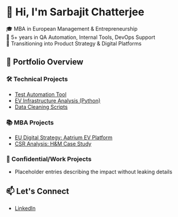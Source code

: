 # 👋 Hi, I'm Sarbajit Chatterjee

🎓 MBA in European Management & Entrepreneurship  
💼 5+ years in QA Automation, Internal Tools, DevOps Support  
🎯 Transitioning into Product Strategy & Digital Platforms  

## 📂 Portfolio Overview

### 🛠️ Technical Projects
- [Test Automation Tool](technical-projects/test-tools/README.md)  
- [EV Infrastructure Analysis (Python)](technical-projects/ev-analysis/README.md)  
- [Data Cleaning Scripts](technical-projects/data-cleaning-python/README.md)  

### 📚 MBA Projects
- [EU Digital Strategy: Aatrium EV Platform](mba-projects/digital-platforms/README.md)  
- [CSR Analysis: H&M Case Study](mba-projects/csr-research/README.md)  

### 🔐 Confidential/Work Projects
- Placeholder entries describing the impact without leaking details

## 📫 Let's Connect
- [LinkedIn](https://linkedin.com/in/sarbajitchatterjee)
